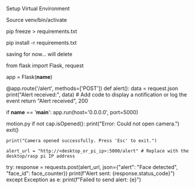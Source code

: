 Setup Virtual Environment

Source venv/bin/activate

pip freeze > requirements.txt

pip install -r requirements.txt

saving for now... will delete

from flask import Flask, request

app = Flask(__name__)

@app.route('/alert', methods=['POST'])
def alert():
    data = request.json
    print("Alert received:", data)
    # Add code to display a notification or log the event
    return "Alert received", 200

if __name__ == '__main__':
    app.run(host='0.0.0.0', port=5000)

motion.py
if not cap.isOpened():
        print("Error: Could not open camera.")
        exit()

    print("Camera opened successfully. Press 'Esc' to exit.")

    alert_url = "http://<desktop_or_pi_ip>:5000/alert" # Replace with the desktop/rasp pi IP address
    
try:
                    response = requests.post(alert_url, json={"alert": "Face detected", "face_id": face_counter})
                    print(f"Alert sent: {response.status_code}")
                except Exception as e:
                    print(f"Failed to send alert: {e}")
